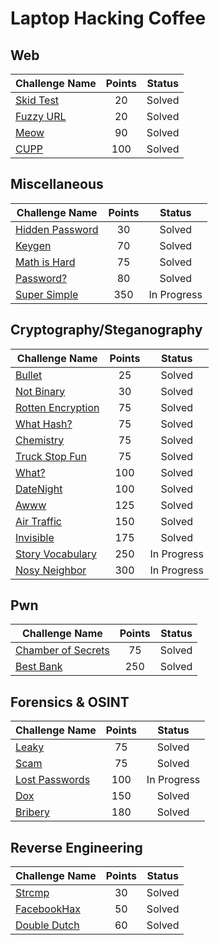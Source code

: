 # Laptop Hacking Coffee

## Web
| Challenge Name               | Points  | Status  |
| -----------------------------|:-------:|:-------:|
| [Skid Test](./Web/SkidTest) | 20 | Solved |
| [Fuzzy URL](./Web/FuzzyURL) | 20 | Solved |
| [Meow](./Web/Meow) | 90 | Solved |
| [CUPP](./Web/CUPP) | 100 | Solved |

## Miscellaneous

| Challenge Name               | Points  | Status  |
| -----------------------------|:-------:|:-------:|
| [Hidden Password](./Miscellaneous/HiddenPassword) | 30 | Solved |
| [Keygen](./Miscellaneous/Keygen) | 70 | Solved |
| [Math is Hard](./Miscellaneous/MathIsHard) | 75 | Solved |
| [Password?](./Miscellaneous/Password) | 80 | Solved |
| [Super Simple](./Miscellaneous/SuperSimple) | 350 | In Progress |

## Cryptography/Steganography

| Challenge Name               | Points  | Status  |
| -----------------------------|:-------:|:-------:|
| [Bullet](./CryptographySteganography/Bullet) | 25 | Solved |
| [Not Binary](./CryptographySteganography/NotBinary) | 30 | Solved |
| [Rotten Encryption](./CryptographySteganography/RottenEncryption) | 75 | Solved |
| [What Hash?](./CryptographySteganography/WhatHash) | 75 | Solved |
| [Chemistry](./CryptographySteganography/Chemistry) | 75 | Solved |
| [Truck Stop Fun](./CryptographySteganography/TruckStopFun) | 75 | Solved |
| [What?](./CryptographySteganography/What) | 100 | Solved |
| [DateNight](./CryptographySteganography/DateNight) | 100 | Solved |
| [Awww](./CryptographySteganography/Awww) | 125 | Solved |
| [Air Traffic](./CryptographySteganography/AirTraffic) | 150 | Solved |
| [Invisible](./CryptographySteganography/Invisible) | 175 | Solved |
| [Story Vocabulary](./CryptographySteganography/StoryVocabulary) | 250 | In Progress |
| [Nosy Neighbor](./CryptographySteganography/NosyNeighbor) | 300 | In Progress |

## Pwn

| Challenge Name               | Points  | Status  |
| -----------------------------|:-------:|:-------:|
| [Chamber of Secrets](./Pwn/ChamberOfSecrets) | 75 | Solved |
| [Best Bank](./Pwn/BestBank) | 250 | Solved |

## Forensics & OSINT

| Challenge Name               | Points  | Status  |
| -----------------------------|:-------:|:-------:|
| [Leaky](./ForensicsOSINT/Leaky) | 75 | Solved |
| [Scam](./ForensicsOSINT/Scam) | 75 | Solved |
| [Lost Passwords](./ForensicsOSINT/LostPasswords) | 100 | In Progress |
| [Dox](./ForensicsOSINT/Dox) | 150 | Solved |
| [Bribery](./ForensicsOSINT/Bribery) | 180 | Solved |

## Reverse Engineering

| Challenge Name               | Points  | Status  |
| -----------------------------|:-------:|:-------:|
| [Strcmp](./ReverseEngineering/Strcmp) | 30 | Solved |
| [FacebookHax](./ReverseEngineering/FacebookHax) | 50 | Solved |
| [Double Dutch](./ReverseEngineering/DoubleDutch) | 60 | Solved |
